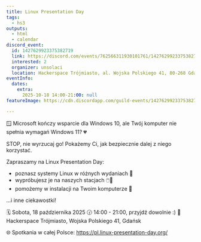 ```yaml
---
title: Linux Presentation Day
tags:
  - hs3
outputs:
  - html
  - calendar
discord_event:
  id: 1427629923375382719
  link: https://discord.com/events/762566311930101761/1427629923375382719
  interested: 2
  organizer: unsolaci
  location: Hackerspace Trójmiasto, al. Wojska Polskiego 41, 80-268 Gdańsk
eventInfo:
  dates:
    extra:
      2025-10-18 14:00-21:00: null
featureImage: https://cdn.discordapp.com/guild-events/1427629923375382719/c84c513cbbc4f6e1ee030b4351bb1be2.png?size=1024

---
```


🪟 Microsoft kończy wsparcie dla Windows 10, ale Twój komputer nie spełnia wymagań Windows 11? 💔

STOP, nie wyrzucaj go! Pokażemy Ci, jak bezpiecznie dalej z niego korzystać.

Zapraszamy na Linux Presentation Day:

- poznasz systemy Linux w różnych wydaniach 🐧
- wypróbujesz je na naszych stacjach 🖱️👾
- pomożemy w instalacji na Twoim komputerze 💾

...i inne ciekawostki!

🗓️ Sobota, 18 października 2025
🕝️ 14:00 - 21:00, przyjdź dowolnie :)
📍 Hackerspace Trójmiasto, Wojska Polskiego 41, Gdańsk

🌐 Spotkania w całej Polsce: https://pl.linux-presentation-day.org/

